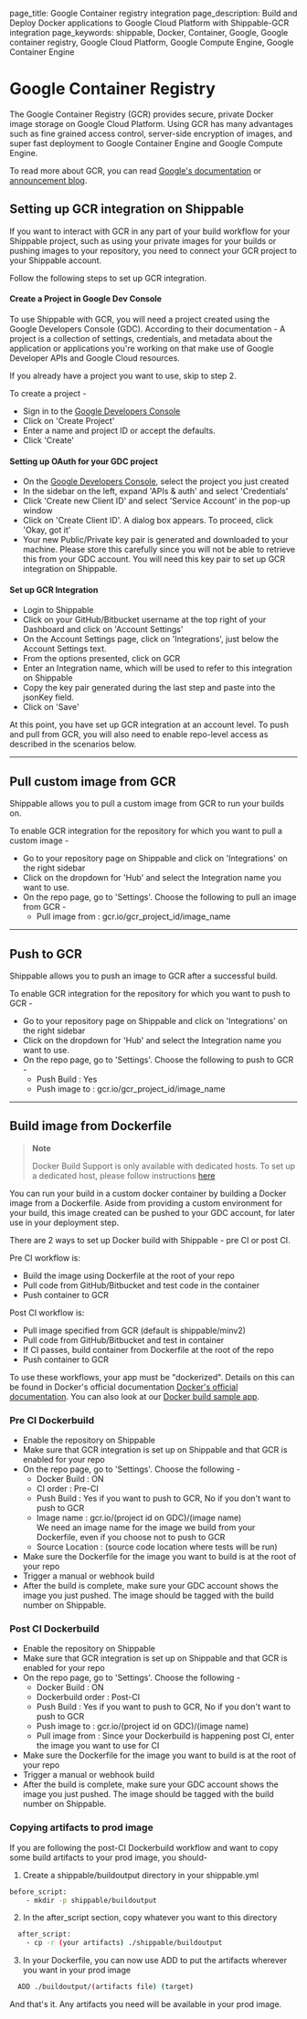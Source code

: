 page_title: Google Container registry integration
page_description: Build and Deploy Docker applications to Google Cloud Platform with Shippable-GCR integration
page_keywords: shippable, Docker, Container, Google, Google container registry, Google Cloud Platform, Google Compute Engine, Google Container Engine

# Google Container Registry

The Google Container Registry (GCR) provides secure, private Docker image storage on Google Cloud Platform. Using GCR has many advantages such as fine grained access control, server-side encryption of images, and super fast deployment to Google Container Engine and Google Compute Engine.

To read more about GCR, you can read [Google's documentation](https://cloud.google.com/tools/container-registry) or [announcement blog](http://googlecloudplatform.blogspot.com/2015/01/secure-hosting-of-private-Docker-repositories-in-Google-Cloud-Platform.html). 

## Setting up GCR integration on Shippable

If you want to interact with GCR in any part of your build workflow for your Shippable project, such as using your private images for your builds or pushing images to your repository, you need to connect your GCR project to your Shippable account. 

Follow the following steps to set up GCR integration.

#### Create a Project in Google Dev Console

To use Shippable with GCR, you will need a project created using the Google Developers Console (GDC). According to their documentation - A project is a collection of settings, credentials, and metadata about the application or applications you're working on that make use of Google Developer APIs and Google Cloud resources.

If you already have a project you want to use, skip to step 2.

To create a project -

- Sign in to the [Google Developers Console](https://console.developers.google.com/) 
- Click on 'Create Project'
- Enter a name and project ID or accept the defaults.
- Click 'Create'


#### Setting up OAuth for your GDC project

- On the [Google Developers Console](https://console.developers.google.com/), select the project you just created
- In the sidebar on the left, expand 'APIs & auth' and select 'Credentials'
- Click 'Create new Client ID' and select 'Service Account' in the pop-up window
- Click on 'Create Client ID'. A dialog box appears. To proceed, click 'Okay, got it'
- Your new Public/Private key pair is generated and downloaded to your machine. Please store this carefully since you will not be able to retrieve this from your GDC account. You will need this key pair to set up GCR integration on Shippable. 


#### Set up GCR Integration 

- Login to Shippable
- Click on your GitHub/Bitbucket username at the top right of your Dashboard and click on 'Account Settings'
- On the Account Settings page, click on 'Integrations', just below the Account Settings text.
- From the options presented, click on GCR
- Enter an Integration name, which will be used to refer to this integration on Shippable
- Copy the key pair generated during the last step and paste into the jsonKey field.
- Click on 'Save'

At this point, you have set up GCR integration at an account level. To push and pull from GCR, you will also need to enable repo-level access as described in the scenarios below.

-------

## Pull custom image from GCR

Shippable allows you to pull a custom image from GCR to run your builds on. 

To enable GCR integration for the repository for which you want to pull a custom image -

- Go to your repository page on Shippable and click on 'Integrations' on the right sidebar
- Click on the dropdown for 'Hub' and select the Integration name you want to use.
- On the repo page, go to 'Settings'. Choose the following to pull an image from GCR -
    - Pull image from : gcr.io/gcr_project_id/image_name


-------

## Push to GCR

Shippable allows you to push an image to GCR after a successful build. 

To enable GCR integration for the repository for which you want to push to GCR -

- Go to your repository page on Shippable and click on 'Integrations' on the right sidebar
- Click on the dropdown for 'Hub' and select the Integration name you want to use.
- On the repo page, go to 'Settings'. Choose the following to push to GCR -
    - Push Build : Yes
    - Push image to : gcr.io/gcr_project_id/image_name

-------

## Build image from Dockerfile

> **Note**
>
>  Docker Build Support is only available with dedicated hosts. To set up a dedicated host, please follow instructions [here](http://docs.shippable.com/en/latest/config.html#dedicated-hosts)


You can run your build in a custom docker container by building a Docker image from a Dockerfile. Aside from providing a custom environment for your build, this image created can be pushed to your GDC account, for later use in your deployment step.

There are 2 ways to set up Docker build with Shippable - pre CI or post CI. 

Pre CI workflow is:

- Build the image using Dockerfile at the root of your repo
- Pull code from GitHub/Bitbucket and test code in the container
- Push container to GCR

Post CI workflow is:

- Pull image specified from GCR (default is shippable/minv2)
- Pull code from GitHub/Bitbucket and test in container
- If CI passes, build container from Dockerfile at the root of the repo
- Push container to GCR

To use these workflows, your app must be "dockerized". Details on this can be found in Docker's official documentation [Docker's official documentation](https://docs.dockerhub.com). You can also look at our [Docker build sample app](https://github.com/cadbot/dockerized-nodejs). 

### Pre CI Dockerbuild

- Enable the repository on Shippable
- Make sure that GCR integration is set up on Shippable and that GCR is enabled for your repo
- On the repo page, go to 'Settings'. Choose the following -
    - Docker Build : ON
    - CI order : Pre-CI
    - Push Build : Yes if you want to push to GCR, No if you don't want to push to GCR 
    - Image name : gcr.io/(project id on GDC)/(image name)  
      We need an image name for the image we build from your Dockerfile, even if you choose not to push to GCR
    - Source Location : (source code location where tests will be run)
- Make sure the Dockerfile for the image you want to build is at the root of your repo
- Trigger a manual or webhook build
- After the build is complete, make sure your GDC account shows the image you just pushed. The image should be tagged with the build number on Shippable.

### Post CI Dockerbuild

- Enable the repository on Shippable
- Make sure that GCR integration is set up on Shippable and that GCR is enabled for your repo
- On the repo page, go to 'Settings'. Choose the following -
    - Docker Build : ON
    - Dockerbuild order : Post-CI
    - Push Build : Yes if you want to push to GCR, No if you don't want to push to GCR 
    - Push image to : gcr.io/(project id on GDC)/(image name)  
    - Pull image from : Since your Dockerbuild is happening post CI, enter the image you want to use for CI
- Make sure the Dockerfile for the image you want to build is at the root of your repo
- Trigger a manual or webhook build
- After the build is complete, make sure your GDC account shows the image you just pushed. The image should be tagged with the build number on Shippable.

### Copying artifacts to prod image

If you are following the post-CI Dockerbuild workflow and  want to copy some build artifacts to your prod image, you should-

1. Create a shippable/buildoutput directory in your shippable.yml

```bash  
before_script:
    - mkdir -p shippable/buildoutput
```

2. In the after_script section, copy whatever you want to this directory

```bash 
  after_script:
    - cp -r (your artifacts) ./shippable/buildoutput
```

3. In your Dockerfile, you can now use ADD to put the artifacts wherever you want in your prod image

```bash 
  ADD ./buildoutput/(artifacts file) (target)
```

And that's it. Any artifacts you need will be available in your prod image.
